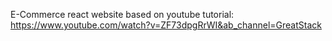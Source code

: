 E-Commerce react website based on youtube tutorial: https://www.youtube.com/watch?v=ZF73dpgRrWI&ab_channel=GreatStack
